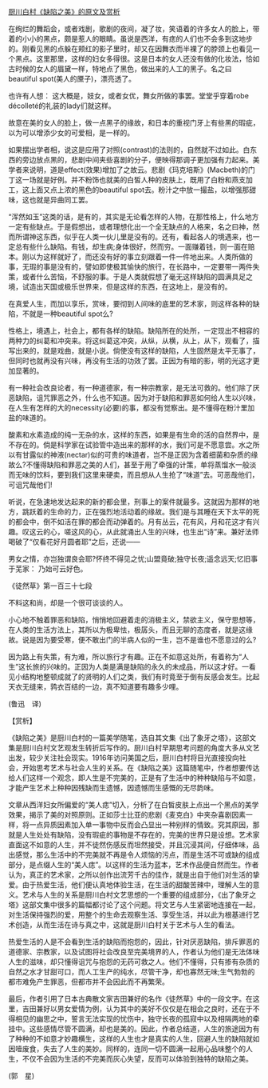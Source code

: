 [厨川白村《缺陷之美》的原文及赏析](https://www.vrrw.net/wx/12197.html)

在绚烂的舞蹈会，或者戏剧，歌剧的夜间，凝了妆，笑语着的许多女人的脸上，带着的小小的黑点，颇是惹人的眼睛。虽说是西洋，有痣的人们也不会多到这地步的。刚看见黑的点躲在颊红的影子里时，却又在因舞衣而半裸了的脖颈上也看见一个黑点。这里那里，这样的妇女多得很。这是日本的女人还没有做的化妆法，恰如古时候的女人的眉黛一样，特地点了黑色，做出来的人工的黑子。名之曰beautiful spot(美人的黡子)，漂亮透了。

也许有人想： 这大概是，妓女，或者女优，舞女所做的事罢。堂堂乎穿着robe décolleté的礼装的lady们就这样。

故意在美的女人的脸上，做一点黑子的缘故，和日本的重视门牙上有些黑的瑕疵，以为可以增添少女的可爱相，是一样的。

如果摆出学者相，说这是应用了对照(contrast)的法则的，自然就不过如此。白东西的旁边放点黑的，悲剧中间夹些喜剧的分子，便映得那调子更加强有力起来。美学者来说明，道是effect(效果)增加了之故云。悲剧《玛克培斯》(Macbeth)的门丁这一场就是好例。并不粉饰也就美的白皙人种的皮肤上，既用了白粉和燕支加工，这上面又点上浓的黑色的beautiful spot去。粉汁之中放一撮盐，以增强那甜味，这也就是异曲同工罢。



“浑然如玉”这类的话，是有的，其实是无论看怎样的人物，在那性格上，什么地方一定有些缺点。于是假想出，或者理想化出一个全无缺点的人格来，名之曰神，然而所谓神这东西，似乎在人类一伙儿里是没有的。还有，看起各人的境遇来，也一定总有些什么缺陷。有钱，却生病;身体很好，然而穷。一面赚着钱，则一面在赔本。刚以为这样就好了，而还没有好的事立刻跟着一件一件地出来。人类所做的事，无瑕的事是没有的，譬如即使极其愉快的旅行，在长路中，一定要带一两件失策，或者什么苦恼，不舒服的事。于是人类就假想了毫无这样缺陷的圆满具足之境，试造出天国或极乐世界来，但是这样的东西，在这地上，是没有的。

在真爱人生，而加以享乐，赏味，要彻到人间味的底里的艺术家，则这样各种的缺陷，不就是一种beautiful spot么?

性格上，境遇上，社会上，都有各样的缺陷。缺陷所在的处所，一定现出不相容的两种力的纠葛和冲突来。将这纠葛这冲突，从纵，从横，从上，从下，观看了，描写出来的，就是戏曲，就是小说。倘使没有这样的缺陷，人生固然是太平无事了，但同时也就再没有兴味，再没有生活的功效了罢。正因为有暗的影，明的光这才更加显著的。

有一种社会改良论者，有一种道德家，有一种宗教家，是无法可救的。他们除了厌恶缺陷，诅咒罪恶之外，什么也不知道。因为对于缺陷和罪恶如何给人生以兴味，在人生有怎样的大的necessity(必要)的事，都没有觉察出。是不懂得在粉汁里加盐的味道的。

酸素和水素造成的纯一无杂的水，这样的东西，如果是有生命的活的自然界中，是不存在的。倘是科学家在试验管中造出来的那样的水，我们可是不愿意尝。水之所以有甘露似的神液(nectar)似的可贵的味道者，岂不是正因为含着细菌和杂质的缘故么?不懂得缺陷和罪恶之美的人们，甚至于用了牵强的计策，单将蒸馏水一般淡而无味的饮料，要到我们这里来硬卖，而且想从人生抢了“味道”去。可恶哉他们，可诅咒哉他们!

听说，在急速地发达起来的新的都会里，刑事上的案件就最多。这就因为那样的地方，跳跃着的生命的力，正在强烈地活动着的缘故。我们是与其睡在天下太平的死的都会中，倒不如活在罪的都会而动弹着的。月有丛云，花有风，月和花这才有兴趣。叹这云的心，嗟这风的心，从此就涌出人生的兴味，也生出“诗”来。兼好法师喝破了“仅看花好月圆者耶”之后，还说——

男女之情，亦岂独谓良会耶?怀终不得见之忧;山盟竟破;独守长夜;遥念远天;忆旧事于芜家： 乃始可云好色。

《徒然草》第一百三十七段

不料这和尚，却是一个很可谈谈的人。

小心地不触着罪恶和缺陷，悄悄地回避着走的消极主义，禁欲主义，保守思想等，在人类的生活方法上，其所以为极卑怯，极孱头，而且无聊的态度者，就是这缘故。说是因为要受寒，便不敢出门的半病人似的一生，岂不是谁也不愿意过的么?

因为路上有失策，有为难，所以旅行才有趣。正在不如意这处所，有着称为“人生”这长旅的兴味的。正因为人类是满是缺陷的永久的未成品，所以这才好。一看见小结构地整顿成就了的贤明的人们之类，我们有时竟至于倒有反感会发生。比起天衣无缝来，鹑衣百结的一边，真不知道要有趣多少哩。

(鲁迅　译)

【赏析】

《缺陷之美》是厨川白村的一篇美学随笔，选自其文集《出了象牙之塔》，这部文集是厨川白村文艺观发生转折后写作的。厨川白村早期思考问题的角度大多从文艺出发，较少关注社会现实。1916年访问美国之后，厨川白村将目光直接投向社会，开始思考艺术与社会人生的关系。在《缺陷之美》这篇随笔中，作者想要传达给人们这样一个观念，即人生是不完美的，正是有了生活中的种种缺陷与不如意，才能产生艺术上种种因残缺而生遗憾，因遗憾而生感慨的无尽韵味。

文章从西洋妇女所偏爱的“美人痣”切入，分析了在白皙皮肤上点出一个黑点的美学效果，揭示了美的对照原则。正如莎士比亚的悲剧《麦克白》中夹杂喜剧因素一样，将一点异质因素加入单一事物中反而会凸显出一种别样的情致。究其原因，那就是人生处处有缺陷，没有瑕疵的事物是不存在的，完美的世界只是设想。艺术家直面这不如意的人生，并不徒然伤感反而坦然接受，并且沉浸其间，仔细体味，品出感觉，那么生活中的不完美就不再是令人烦恼的污点，而是生活不可或缺的组成部分，是点缀人生的“美人痣”。以这样的生活为蓝本，艺术作品便自然而生。作者认为，真正的艺术家，之所以创作出流芳千古的佳作，就是出自于他们对生活的挚爱。由于热爱生活，他们便认真地体验生活，在生活的甜酸苦辣中，理解人生的意义。艺术与人生的关系是厨川白村文艺思想的一个重要的组成部分，《出了象牙之塔》这部文集中很多的篇幅都讨论了这个问题。将文艺与人生紧密地连接在一起，对生活保持强烈的爱，用整个的生命去观察生活、享受生活，并以此为根基进行艺术创造，从而生活在诗与真之中，这就是厨川白村关于艺术与人生的看法。

热爱生活的人是不会看到生活的缺陷而抱怨的，因此，针对厌恶缺陷，排斥罪恶的道德家、宗教家，以及试图将社会改良至完美境界的人，作者认为他们是无法体味人生的滋味，却只懂得诅咒与抱怨的无药可救之人。他们不懂得，只有掺有杂质的自然之水才甘甜可口，而人工生产的纯水，尽管干净，却也寡然无味;生气勃勃的都市难免产生罪恶，但都市并不会因此而不再繁荣。

最后，作者引用了日本古典散文家吉田兼好的名作《徒然草》中的一段文字。在这里，吉田兼好以男女爱情为例，认为其中的美好不仅仅是在相会之良时，还在于不得相见的幽思之中，誓言无法实现的忧伤中，独守长夜的孤寂中以及相隔两地的牵挂中。这些感情尽管不圆满，却也是美的。因此，作者总结道，人生的旅途因为有了种种的不如意才妙趣横生，这样的人生也才是真实的人生，回避人生的缺陷就如因噎废食，失去了人生的美妙。同样的，连同一切不圆满一起用心品味整个的人生，不仅不会因为生活的不完美而灰心失望，反而可以体验到独特的缺陷之美。

(郭　星)

